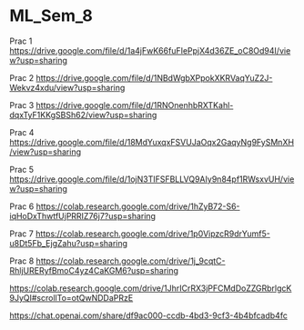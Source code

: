 # ML_Sem_8

Prac 1
https://drive.google.com/file/d/1a4jFwK66fuFIePpjX4d36ZE_oC8Od94I/view?usp=sharing

Prac 2
https://drive.google.com/file/d/1NBdWgbXPpokXKRVaqYuZ2J-Wekvz4xdu/view?usp=sharing

Prac 3
https://drive.google.com/file/d/1RNOnenhbRXTKahl-dqxTyF1KKgSBSh62/view?usp=sharing

Prac 4
https://drive.google.com/file/d/18MdYuxqxFSVUJaOqx2GaqyNg9FySMnXH/view?usp=sharing

Prac 5
https://drive.google.com/file/d/1ojN3TIFSFBLLVQ9AIy9n84pf1RWsxvUH/view?usp=sharing

Prac 6
https://colab.research.google.com/drive/1hZyB72-S6-iqHoDxThwtfUjPRRIZ76j7?usp=sharing

Prac 7
https://colab.research.google.com/drive/1p0VipzcR9drYumf5-u8Dt5Fb_EjgZahu?usp=sharing

Prac 8
https://colab.research.google.com/drive/1j_9cqtC-RhljURERyfBmoC4yz4CaKGM6?usp=sharing


https://colab.research.google.com/drive/1JhrICrRX3jPFCMdDoZZGRbrlgcK9JyQI#scrollTo=otQwNDDaPRzE

https://chat.openai.com/share/df9ac000-ccdb-4bd3-9cf3-4b4bfcadb4fc

